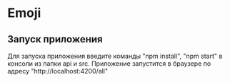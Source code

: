 # Emoji

## Запуск приложения

Для запуска приложения введите команды "npm install", "npm start" в консоли из папки api и src.
Приложение запустится в браузере по адресу "http://localhost:4200/all"
